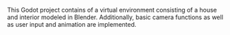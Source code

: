 This Godot project contains of a virtual environment consisting of a house and interior modeled in Blender. Additionally, basic camera functions as well as user input and animation are implemented.
